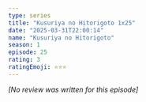 ```yaml
---
type: series
title: "Kusuriya no Hitorigoto 1x25"
date: "2025-03-31T22:00:14"
name: "Kusuriya no Hitorigoto"
season: 1
episode: 25
rating: 3
ratingEmoji: ⭐️⭐️⭐️
---
```


*[No review was written for this episode]*
